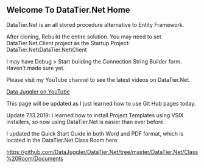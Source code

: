 ## Welcome To DataTier.Net Home

DataTier.Net is an all stored procedure alternative to Entity Framework. 

After cloning, Rebuild the entire solution. You may need to set DataTier.Net.Client project as the Startup Project:
DataTier.Net\DataTier.Net\Client

I may have Debug > Start building the Connection String Builder form. Haven't made sure yet.

Please visit my YouTube channel to see the latest videos on DataTier.Net.

<a href='https://www.youtube.com/channel/UCaw0joqvisKr3lYJ9Pd2vHA'>Data Juggler on YouTube<a/>

This page will be updated as I just learned how to use Git Hub pages today.

Update 7.13.2019: I learned how to install Project Templates using VSIX installers, so now using DataTier.Net
is easier than ever before.

I updated the Quick Start Guide in both Word and PDF format, which is located in the DataTier.Net Class Room here:

https://github.com/DataJuggler/DataTier.Net/tree/master/DataTier.Net/Class%20Room/Documents



